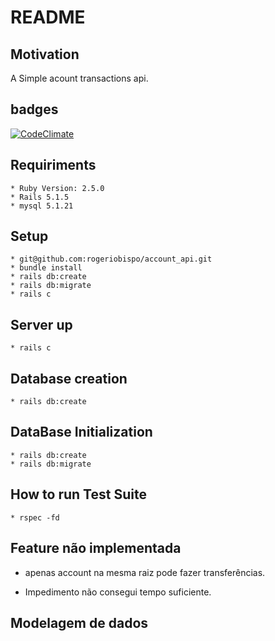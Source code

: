 # README

## Motivation
  A Simple acount transactions api.

## badges
  [![CodeClimate](https://api.codeclimate.com/v1/badges/2945d5d7e3e4d3ad2044/maintainability)](https://codeclimate.com/github/rogeriobispo/account_api/maintainability)

## Requiriments
    * Ruby Version: 2.5.0
    * Rails 5.1.5
    * mysql 5.1.21


## Setup
    * git@github.com:rogeriobispo/account_api.git
    * bundle install
    * rails db:create
    * rails db:migrate
    * rails c

## Server up
    * rails c

## Database creation
    * rails db:create

## DataBase Initialization
    * rails db:create
    * rails db:migrate

## How to run Test Suite
    * rspec -fd


## Feature não implementada
  * apenas account na mesma raiz pode fazer transferências.

  * Impedimento
    não consegui tempo suficiente.

## Modelagem de dados

[](https://github.com/rogeriobispo/account_api/blob/master/public/dbproject.png)
